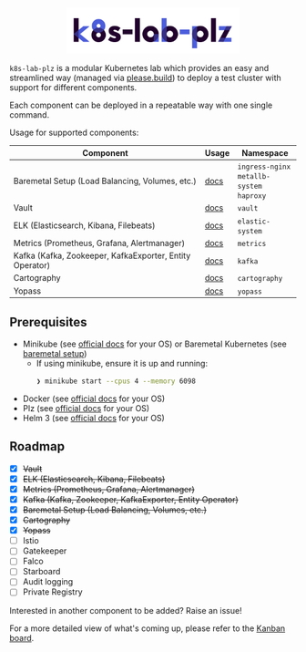 <p align="center"><img src=".github/k8s_lab_plz_logo.png" width="60%"></p>

`k8s-lab-plz` is a modular Kubernetes lab which provides an easy and streamlined way (managed via [please.build](https://please.build/)) to deploy a test cluster with support for different components.

Each component can be deployed in a repeatable way with one single command.

Usage for supported components:

| Component                                                | Usage                           | Namespace                                        |
| -------------------------------------------------------- | ------------------------------- | ------------------------------------------------ |
| Baremetal Setup (Load Balancing, Volumes, etc.)          | [docs](components/baremetal/)   | `ingress-nginx`<br>`metallb-system`<br>`haproxy` |
| Vault                                                    | [docs](components/vault/)       | `vault`                                          |
| ELK (Elasticsearch, Kibana, Filebeats)                   | [docs](components/elk/)         | `elastic-system`                                 |
| Metrics (Prometheus, Grafana, Alertmanager)              | [docs](components/prometheus/)  | `metrics`                                        |
| Kafka (Kafka, Zookeeper, KafkaExporter, Entity Operator) | [docs](components/kafka/)       | `kafka`                                          |
| Cartography                                              | [docs](components/cartography/) | `cartography`                                    |
| Yopass                                                   | [docs](components/yopass/)      | `yopass`                                         |


## Prerequisites
* Minikube (see [official docs](https://kubernetes.io/docs/tasks/tools/install-minikube/) for your OS) or Baremetal Kubernetes (see [baremetal setup](docs/baremetal_setup.md))
  * If using minikube, ensure it is up and running:
    ```bash
    ❯ minikube start --cpus 4 --memory 6098
    ```
* Docker (see [official docs](https://docs.docker.com/get-docker/) for your OS)
* Plz (see [official docs](https://please.build/quickstart.html) for your OS)
* Helm 3 (see [official docs](https://helm.sh/docs/intro/install/) for your OS)


## Roadmap
* [X] ~~Vault~~
* [X] ~~ELK (Elasticsearch, Kibana, Filebeats)~~
* [X] ~~Metrics (Prometheus, Grafana, Alertmanager)~~
* [X] ~~Kafka (Kafka, Zookeeper, KafkaExporter, Entity Operator)~~
* [X] ~~Baremetal Setup (Load Balancing, Volumes, etc.)~~
* [X] ~~Cartography~~
* [X] ~~Yopass~~
* [ ] Istio
* [ ] Gatekeeper
* [ ] Falco
* [ ] Starboard
* [ ] Audit logging
* [ ] Private Registry

Interested in another component to be added? Raise an issue!

For a more detailed view of what's coming up, please refer to the
[Kanban board](https://github.com/marco-lancini/k8s-lab/projects/1).
